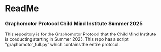 # ReadMe

### Graphomotor Protocol Child Mind Institute Summer 2025

This repository is for the Graphomotor Protocol that the Child Mind Institute is conducting starting in Summer 2025. This repo has a script "graphomotor_full.py" which contains the entire protocol. 
